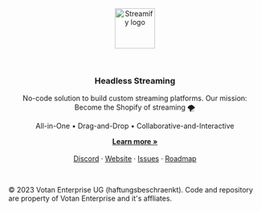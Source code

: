 <br />
<br />
<p align="center">
  <img alt="Streamify logo" src="https://assets.streamify.dev/logo/streamify_logo-red.svg" width="auto" height="80">
</p>
<br />
<h3 align="center">
  Headless Streaming
</h3>
<p align="center">
  No-code solution to build custom streaming platforms. Our mission: Become the Shopify of streaming 🌪️
</p>
<p align="center">
  All-in-One • Drag-and-Drop • Collaborative-and-Interactive
</p>
<p align="center">
    <a href="https://streamifyplus.com"><strong>Learn more »</strong></a>
    <br />
    <br />
    <a href="https://discord.gg/Qct64q7z">Discord</a>
    ·
    <a href="https://streamifyplus.com">Website</a>
    ·
    <a href="https://github.com/streamify-com/streamify-core/issues">Issues</a>
    ·
    <a href="https://streamifyplus.com/roadmap">Roadmap</a>
  </p>
<br />

© 2023 Votan Enterprise UG (haftungsbeschraenkt). Code and repository are property of Votan Enterprise and it's affliates.
